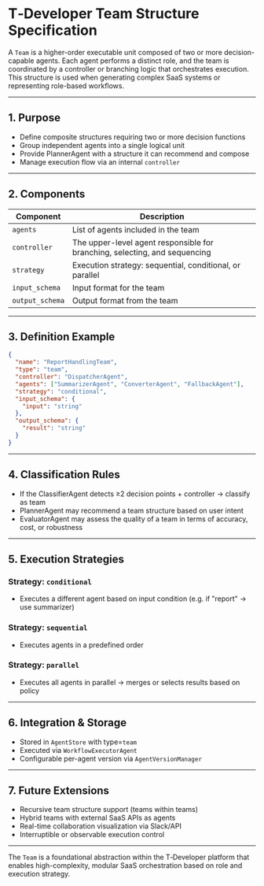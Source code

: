 # T‑Developer Team Structure Specification

A `Team` is a higher-order executable unit composed of two or more decision-capable agents. Each agent performs a distinct role, and the team is coordinated by a controller or branching logic that orchestrates execution. This structure is used when generating complex SaaS systems or representing role-based workflows.

---

## 1. Purpose

* Define composite structures requiring two or more decision functions
* Group independent agents into a single logical unit
* Provide PlannerAgent with a structure it can recommend and compose
* Manage execution flow via an internal `controller`

---

## 2. Components

| Component       | Description                                                                |
| --------------- | -------------------------------------------------------------------------- |
| `agents`        | List of agents included in the team                                        |
| `controller`    | The upper-level agent responsible for branching, selecting, and sequencing |
| `strategy`      | Execution strategy: sequential, conditional, or parallel                   |
| `input_schema`  | Input format for the team                                                  |
| `output_schema` | Output format from the team                                                |

---

## 3. Definition Example

```json
{
  "name": "ReportHandlingTeam",
  "type": "team",
  "controller": "DispatcherAgent",
  "agents": ["SummarizerAgent", "ConverterAgent", "FallbackAgent"],
  "strategy": "conditional",
  "input_schema": {
    "input": "string"
  },
  "output_schema": {
    "result": "string"
  }
}
```

---

## 4. Classification Rules

* If the ClassifierAgent detects ≥2 decision points + controller → classify as team
* PlannerAgent may recommend a team structure based on user intent
* EvaluatorAgent may assess the quality of a team in terms of accuracy, cost, or robustness

---

## 5. Execution Strategies

### Strategy: `conditional`

* Executes a different agent based on input condition (e.g. if "report" → use summarizer)

### Strategy: `sequential`

* Executes agents in a predefined order

### Strategy: `parallel`

* Executes all agents in parallel → merges or selects results based on policy

---

## 6. Integration & Storage

* Stored in `AgentStore` with type=`team`
* Executed via `WorkflowExecutorAgent`
* Configurable per-agent version via `AgentVersionManager`

---

## 7. Future Extensions

* Recursive team structure support (teams within teams)
* Hybrid teams with external SaaS APIs as agents
* Real-time collaboration visualization via Slack/API
* Interruptible or observable execution control

---

The `Team` is a foundational abstraction within the T‑Developer platform that enables high-complexity, modular SaaS orchestration based on role and execution strategy.
